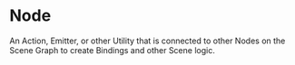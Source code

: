 # Node

An Action, Emitter, or other Utility that is connected to other Nodes on the Scene Graph to create Bindings and other Scene logic.